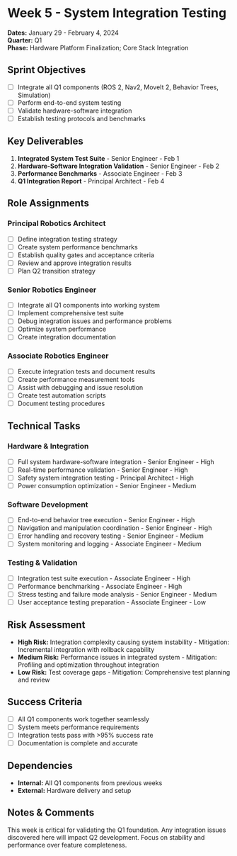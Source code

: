 # Week 5 - System Integration Testing
**Dates:** January 29 - February 4, 2024  
**Quarter:** Q1  
**Phase:** Hardware Platform Finalization; Core Stack Integration

## Sprint Objectives
- [ ] Integrate all Q1 components (ROS 2, Nav2, MoveIt 2, Behavior Trees, Simulation)
- [ ] Perform end-to-end system testing
- [ ] Validate hardware-software integration
- [ ] Establish testing protocols and benchmarks

## Key Deliverables
1. **Integrated System Test Suite** - Senior Engineer - Feb 1
2. **Hardware-Software Integration Validation** - Senior Engineer - Feb 2
3. **Performance Benchmarks** - Associate Engineer - Feb 3
4. **Q1 Integration Report** - Principal Architect - Feb 4

## Role Assignments

### Principal Robotics Architect
- [ ] Define integration testing strategy
- [ ] Create system performance benchmarks
- [ ] Establish quality gates and acceptance criteria
- [ ] Review and approve integration results
- [ ] Plan Q2 transition strategy

### Senior Robotics Engineer
- [ ] Integrate all Q1 components into working system
- [ ] Implement comprehensive test suite
- [ ] Debug integration issues and performance problems
- [ ] Optimize system performance
- [ ] Create integration documentation

### Associate Robotics Engineer
- [ ] Execute integration tests and document results
- [ ] Create performance measurement tools
- [ ] Assist with debugging and issue resolution
- [ ] Create test automation scripts
- [ ] Document testing procedures

## Technical Tasks

### Hardware & Integration
- [ ] Full system hardware-software integration - Senior Engineer - High
- [ ] Real-time performance validation - Senior Engineer - High
- [ ] Safety system integration testing - Principal Architect - High
- [ ] Power consumption optimization - Senior Engineer - Medium

### Software Development
- [ ] End-to-end behavior tree execution - Senior Engineer - High
- [ ] Navigation and manipulation coordination - Senior Engineer - High
- [ ] Error handling and recovery testing - Senior Engineer - Medium
- [ ] System monitoring and logging - Associate Engineer - Medium

### Testing & Validation
- [ ] Integration test suite execution - Associate Engineer - High
- [ ] Performance benchmarking - Associate Engineer - High
- [ ] Stress testing and failure mode analysis - Senior Engineer - Medium
- [ ] User acceptance testing preparation - Associate Engineer - Low

## Risk Assessment
- **High Risk:** Integration complexity causing system instability - Mitigation: Incremental integration with rollback capability
- **Medium Risk:** Performance issues in integrated system - Mitigation: Profiling and optimization throughout integration
- **Low Risk:** Test coverage gaps - Mitigation: Comprehensive test planning and review

## Success Criteria
- [ ] All Q1 components work together seamlessly
- [ ] System meets performance requirements
- [ ] Integration tests pass with >95% success rate
- [ ] Documentation is complete and accurate

## Dependencies
- **Internal:** All Q1 components from previous weeks
- **External:** Hardware delivery and setup

## Notes & Comments
This week is critical for validating the Q1 foundation. Any integration issues discovered here will impact Q2 development. Focus on stability and performance over feature completeness.
